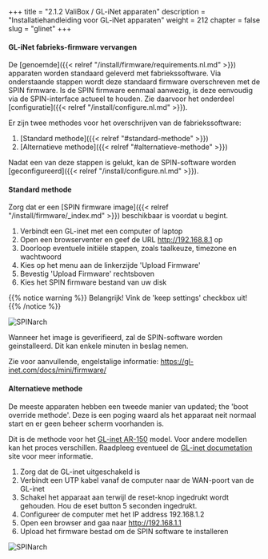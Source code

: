 +++
title = "2.1.2 ValiBox / GL-iNet apparaten"
description = "Installatiehandleiding voor GL-iNet apparaten"
weight = 212
chapter = false
slug = "glinet"
+++

#### GL-iNet fabrieks-firmware vervangen

De [genoemde]({{< relref "/install/firmware/requirements.nl.md" >}}) apparaten worden standaard geleverd met fabriekssoftware. Via onderstaande stappen wordt deze standaard firmware overschreven met de SPIN firmware. Is de SPIN firmware eenmaal aanwezig, is deze eenvoudig via de SPIN-interface actueel te houden. Zie daarvoor het onderdeel [configuratie]({{< relref "/install/configure.nl.md" >}}).

Er zijn twee methodes voor het overschrijven van de fabriekssoftware:

1. [Standard methode]({{< relref "#standard-methode" >}})
1. [Alternatieve methode]({{< relref "#alternatieve-methode" >}})

<i class="fa fa-flask"></i> Nadat een van deze stappen is gelukt, kan de SPIN-software worden [geconfigureerd]({{< relref "/install/configure.nl.md" >}}).

#### Standard methode

Zorg dat er een [SPIN firmware image]({{< relref "/install/firmware/_index.md" >}}) beschikbaar is voordat u begint.

1. Verbindt een GL-inet met een computer of laptop
1. Open een browserventer en geef de URL http://192.168.8.1 op
1. Doorloop eventuele initiële stappen, zoals taalkeuze, timezone en wachtwoord
1. Kies op het menu aan de linkerzijde 'Upload Firmware'
1. Bevestig 'Upload Firmware' rechtsboven
1. Kies het SPIN firmware bestand van uw disk

{{% notice warning %}}
Belangrijk! Vink de 'keep settings' checkbox uit!
{{% /notice %}}

![SPINarch](/images/screenshot_glinet_upload_firmware.png?width=30pc&classes=shadow "GL-inet upload firmware")

Wanneer het image is geverifieerd, zal de SPIN-software worden geinstalleerd. Dit kan enkele minuten in beslag nemen.

Zie voor aanvullende, engelstalige informatie: https://gl-inet.com/docs/mini/firmware/

#### Alternatieve methode

De meeste apparaten hebben een tweede manier van updated; the 'boot override methode'. Deze is een poging waard als het apparaat neit normaal start en er geen beheer scherm voorhanden is.

Dit is de methode voor het [GL-inet AR-150](https://www.gl-inet.com/ar150/) model. Voor andere modellen kan het proces verschillen. Raadpleeg eventueel de [GL-inet documetation](http://www.gl-inet.com/docs/) site voor meer informatie.

1. Zorg dat de GL-inet uitgeschakeld is
1. Verbindt een UTP kabel vanaf de computer naar de WAN-poort van de GL-inet
1. Schakel het apparaat aan terwijl de reset-knop ingedrukt wordt gehouden. Hou de eset button 5 seconden ingedrukt.
1. Configureer de computer met het IP address 192.168.1.2
1. Open een browser and gaa naar http://192.168.1.1
1. Upload het firmware bestad om de SPIN software te installeren

![SPINarch](/images/screenshot_glinet_boot_firmware.png?width=30pc&classes=shadow "GL-inet boot override firmware")

